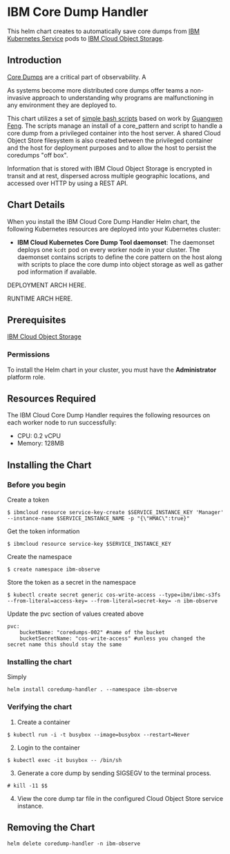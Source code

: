 # IBM Core Dump Handler

This helm chart creates to automatically save core dumps from [IBM Kubernetes Service](https://cloud.ibm.com/docs/containers?topic=containers-getting-started) pods to [IBM Cloud Object Storage](https://cloud.ibm.com/docs/services/cloud-object-storage?topic=cloud-object-storage-about-ibm-cloud-object-storage#about-ibm-cloud-object-storage).


## Introduction

[Core Dumps](https://en.wikipedia.org/wiki/Core_dump) are a critical part of observability. A

As systems become more distributed core dumps offer teams a non-invasive approach to understanding why programs are malfunctioning in any environment they are deployed to. 

This chart utilizes a set of [simple bash scripts](https://github.com/No9/coredump-node-detector/tree/containerd-support/src) based on work by [Guangwen Feng](https://github.com/fenggw-fnst/coredump-node-detector). The scripts manage an install of a core_pattern and script to handle a core dump from a privileged container into the host server. A shared Cloud Object Store filesystem is also created between the privileged container and the host for deployment purposes and to allow the host to persist the coredumps "off box".

Information that is stored with IBM Cloud Object Storage is encrypted in transit and at rest, dispersed across multiple geographic locations, and accessed over HTTP by using a REST API.

## Chart Details
When you install the IBM Cloud Core Dump Handler Helm chart, the following Kubernetes resources are deployed into your Kubernetes cluster:

- **IBM Cloud Kubernetes Core Dump Tool daemonset**: The daemonset deploys one `kcdt` pod on every worker node in your cluster. The daemonset contains scripts to define the core pattern on the host along with scripts to place the core dump into object storage as well as gather pod information if available.

DEPLOYMENT ARCH HERE.

RUNTIME ARCH HERE.

## Prerequisites

[IBM Cloud Object Storage](https://cloud.ibm.com/docs/services/cloud-object-storage?topic=cloud-object-storage-about-ibm-cloud-object-storage#about-ibm-cloud-object-storage)

### Permissions
To install the Helm chart in your cluster, you must have the **Administrator** platform role.

## Resources Required
The IBM Cloud Core Dump Handler requires the following resources on each worker node to run successfully:
- CPU: 0.2 vCPU
- Memory: 128MB

## Installing the Chart

### Before you begin

Create a token
```
$ ibmcloud resource service-key-create $SERVICE_INSTANCE_KEY 'Manager' --instance-name $SERVICE_INSTANCE_NAME -p "{\"HMAC\":true}"
```

Get the token information
```
$ ibmcloud resource service-key $SERVICE_INSTANCE_KEY 
```

Create the namespace
```
$ create namespace ibm-observe
```

Store the token as a secret in the namespace
```
$ kubectl create secret generic cos-write-access --type=ibm/ibmc-s3fs --from-literal=access-key= --from-literal=secret-key= -n ibm-observe
```

Update the pvc section of values created above
```
pvc:
    bucketName: "coredumps-002" #name of the bucket
    bucketSecretName: "cos-write-access" #unless you changed the secret name this should stay the same
```

### Installing the chart

Simply
```
helm install coredump-handler . --namespace ibm-observe 
```

### Verifying the chart

1. Create a container 
```
$ kubectl run -i -t busybox --image=busybox --restart=Never
```
2. Login to the container
```
$ kubectl exec -it busybox -- /bin/sh
```
3. Generate a core dump by sending SIGSEGV to the terminal process.
```
# kill -11 $$
```
4. View the core dump tar file in the configured Cloud Object Store service instance.

## Removing the Chart

```
helm delete coredump-handler -n ibm-observe
```